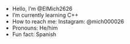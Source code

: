 - Hello, I’m @ElMich2626
- I’m currently learning C++
- How to reach me:
    Instagram: @mich000026
- Pronouns: He/him
- Fun fact: Spanish

<!---
ElMich2626/ElMich2626 is a ✨ special ✨ repository because its `README.md` (this file) appears on your GitHub profile.
You can click the Preview link to take a look at your changes.
--->
